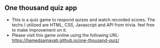 ## One thousand quiz app
- This is a quiz game to respond quizes and watch recorded scores. The techs I utilized are HTML, CSS, Javascript and API from trivia. feel free to make improvement on it.
- Please visit this game online using the following URL: https://hamedsamavati.github.io/one-thousand-quiz/
